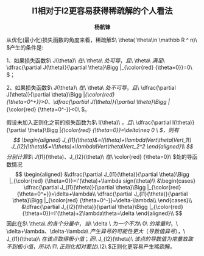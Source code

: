 ## <center>l1相对于l2更容易获得稀疏解的个人看法</center>

<center><strong>杨航锋</strong></center>

从优化(最小化)损失函数的角度来看，稀疏解$\ \theta( \theta\in \mathbb R ^ n)\ $产生的条件是:

1、如果损失函数$\ J(\theta)\ $在$\ \theta\ $处可导，且$\ \theta\ $满足$\ \dfrac{\partial J(\theta)}{\partial \theta}\Bigg |_{\color{red} {\theta=0}}=0\ $；

2、如果损失函数$\ J(\theta)\ $在$\ \theta\ $处不可导，且$\ \dfrac{\partial J(\theta)}{\partial \theta}\Bigg |_{\color{red} {\theta=0^+}}>0、\dfrac{\partial J(\theta)}{\partial \theta}\Bigg |_{\color{red} {\theta=0^-}}<0\ $。

假设未加入正则化之前的损失函数为$\ l(\theta)\ $，且$\ \dfrac{\partial l(\theta)}{\partial \theta}\Bigg |_{\color{red} {\theta=0}}=\delta\neq 0 \ $，则有
$$
\begin{aligned} J_{l1}(\theta)&=l(\theta)+\lambda\Vert\theta\Vert_1\\ J_{l2}(\theta)&=l(\theta)+\lambda\Vert\theta\Vert_2^2 \end{aligned}\\
$$
分别计算$\ J_{l1}(\theta)、J_{l2}(\theta)\ $在$\ \color{red} {\theta=0}\ $处的导函数情况
$$
\begin{aligned} &\dfrac{\partial J_{l1}(\theta)}{\partial \theta}\Bigg |_{\color{red} {\theta=0}}=l'(\theta)+\lambda sign(\theta)\\  &\begin{cases}  \dfrac{\partial J_{l1}(\theta)}{\partial \theta}\Bigg |_{\color{red} {\theta=0^+}}=\delta+\lambda\\ \dfrac{\partial J_{l1}(\theta)}{\partial \theta}\Bigg |_{\color{red} {\theta=0^-}}=\delta-\lambda\\ \end{cases}\\ &\dfrac{\partial J_{l2}(\theta)}{\partial \theta}\Bigg |_{\color{red} {\theta=0}}=l'(\theta)+2\lambda\theta=\delta \end{aligned}\\
$$
因此在$\ \theta\ $的各个分量中，当$\ \delta \ $为一个不为$\ 0\ $的常量时，$\ \delta+\lambda、\delta-\lambda\ $产生异号的可能性更大（导数值异号），$\  J_{l1}(\theta)\ $在该点取得极小值；而$\ J_{l2}(\theta)\ $该点的导数值为常量故取不到极小值，所以$\ l1\ $正则化相对要比$\ l2\ $正则化更容易产生稀疏解。
